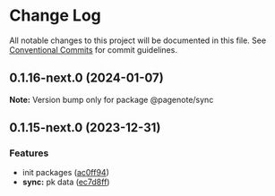 # Change Log

All notable changes to this project will be documented in this file.
See [Conventional Commits](https://conventionalcommits.org) for commit guidelines.

## 0.1.16-next.0 (2024-01-07)

**Note:** Version bump only for package @pagenote/sync





## 0.1.15-next.0 (2023-12-31)


### Features

* init packages ([ac0ff94](https://github.com/rowthan/pagenote/commit/ac0ff9470c8eb60e61b6b2541ad45e76e67e1749))
* **sync:** pk data ([ec7d8ff](https://github.com/rowthan/pagenote/commit/ec7d8fff45f3dd7a3a2f38111bdbbe27638882ad))
